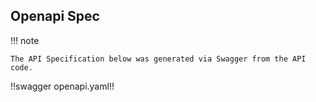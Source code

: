 ## Openapi Spec

!!! note

    The API Specification below was generated via Swagger from the API code.

!!swagger openapi.yaml!!
